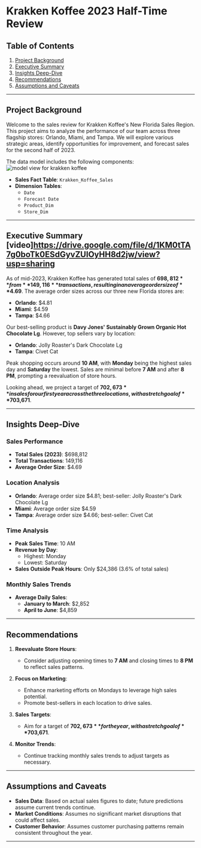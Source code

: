 # Krakken Koffee 2023 Half-Time Review

## Table of Contents
1. [Project Background](#project-background)
2. [Executive Summary](#executive-summary)
3. [Insights Deep-Dive](#insights-deep-dive)
4. [Recommendations](#recommendations)
5. [Assumptions and Caveats](#assumptions-and-caveats)

---

## Project Background

Welcome to the sales review for Krakken Koffee's New Florida Sales Region. This project aims to analyze the performance of our team across three flagship stores: Orlando, Miami, and Tampa. We will explore various strategic areas, identify opportunities for improvement, and forecast sales for the second half of 2023.

The data model includes the following components:  ![model view for krakken koffee](https://github.com/user-attachments/assets/926ea782-f565-44fa-aa01-df6b30a9a1f6)

- **Sales Fact Table**: `Krakken_Koffee_Sales`
- **Dimension Tables**: 
  - `Date`
  - `Forecast Date`
  - `Product_Dim`
  - `Store_Dim`

---

## Executive Summary [video]https://drive.google.com/file/d/1KM0tTA7g0boTk0ESdGyvZUlOyHH8d2jw/view?usp=sharing

As of mid-2023, Krakken Koffee has generated total sales of **$698,812** from **149,116** transactions, resulting in an average order size of **$4.69**. The average order sizes across our three new Florida stores are:
- **Orlando**: $4.81
- **Miami**: $4.59
- **Tampa**: $4.66

Our best-selling product is **Davy Jones' Sustainably Grown Organic Hot Chocolate Lg**. However, top sellers vary by location:
- **Orlando**: Jolly Roaster's Dark Chocolate Lg
- **Tampa**: Civet Cat

Peak shopping occurs around **10 AM**, with **Monday** being the highest sales day and **Saturday** the lowest. Sales are minimal before **7 AM** and after **8 PM**, prompting a reevaluation of store hours.

Looking ahead, we project a target of **$702,673** in sales for our first year across the three locations, with a stretch goal of **$703,671**.

---

## Insights Deep-Dive

### Sales Performance
- **Total Sales (2023)**: $698,812
- **Total Transactions**: 149,116
- **Average Order Size**: $4.69

### Location Analysis
- **Orlando**: Average order size $4.81; best-seller: Jolly Roaster's Dark Chocolate Lg
- **Miami**: Average order size $4.59
- **Tampa**: Average order size $4.66; best-seller: Civet Cat

### Time Analysis
- **Peak Sales Time**: 10 AM
- **Revenue by Day**:
  - Highest: Monday
  - Lowest: Saturday
- **Sales Outside Peak Hours**: Only $24,386 (3.6% of total sales)

### Monthly Sales Trends
- **Average Daily Sales**:
  - **January to March**: $2,852
  - **April to June**: $4,859

---

## Recommendations

1. **Reevaluate Store Hours**:
   - Consider adjusting opening times to **7 AM** and closing times to **8 PM** to reflect sales patterns.

2. **Focus on Marketing**:
   - Enhance marketing efforts on Mondays to leverage high sales potential.
   - Promote best-sellers in each location to drive sales.

3. **Sales Targets**:
   - Aim for a target of **$702,673** for the year, with a stretch goal of **$703,671**.

4. **Monitor Trends**:
   - Continue tracking monthly sales trends to adjust targets as necessary.

---

## Assumptions and Caveats

- **Sales Data**: Based on actual sales figures to date; future predictions assume current trends continue.
- **Market Conditions**: Assumes no significant market disruptions that could affect sales.
- **Customer Behavior**: Assumes customer purchasing patterns remain consistent throughout the year.

---


